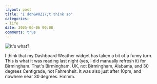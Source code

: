 ```yaml
---
layout: post
title: "I don&#8217;t think so"
categories:
- life
date: 2005-06-06 00:00
comments: true
---
```


<p class="img-shadow"><img src="http://www.rousette.org.uk/ee/images/uploads/unlikely_weather.png" border="0" title="It's what?" /></p><p>I think that my Dashboard Weather widget has taken a bit of a funny turn. This is what it was reading last night (yes, I did manually refresh it) for Birmingham. That's Birmingham, UK, not Birmingham, Alabama, and 30 degrees Centigrade, not Fahrenheit. It was also just after 10pm, and nowhere near 30 degrees. Hmmm.</p>


